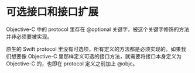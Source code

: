 # 可选接口和接口扩展

Objective-C 中的 protocol 里存在 @optional 关键字，被这个关键字修饰的方法并非必须要被实现。

原生的 Swift protocol 里没有可选项，所有定义的方法都是必须实现的。如果我们想要像 Objective-C 里那样定义可选的接口方法，就需要将接口本身定义为 Objective-C 的，也即在 protocol 定义之前加上 @objc。

